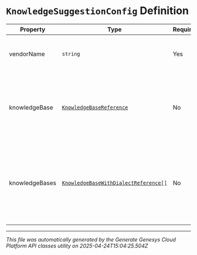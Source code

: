 # `KnowledgeSuggestionConfig` Definition

| Property | Type | Required | Description |
|----------|------|----------|-------------|
| vendorName | `string` | Yes | The name of vendor used for knowledge suggestions. |
| knowledgeBase | [`KnowledgeBaseReference`](knowledgebasereference-definition.md) | No | The ID of knowledge base to query when Genesys is the knowledge suggestions provider. |
| knowledgeBases | [`KnowledgeBaseWithDialectReference[]`](knowledgebasewithdialectreference-definition.md) | No | The knowledge bases to query based on dialect, when Genesys is the knowledge suggestions provider. |

---

*This file was automatically generated by the Generate Genesys Cloud Platform API classes utility on 2025-04-24T15:04:25.504Z*